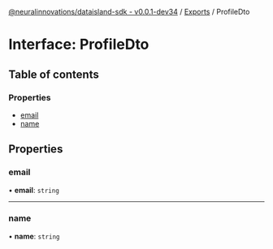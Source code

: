 [@neuralinnovations/dataisland-sdk - v0.0.1-dev34](../../README.md) / [Exports](../modules.md) / ProfileDto

# Interface: ProfileDto

## Table of contents

### Properties

- [email](ProfileDto.md#email)
- [name](ProfileDto.md#name)

## Properties

### email

• **email**: `string`

___

### name

• **name**: `string`
